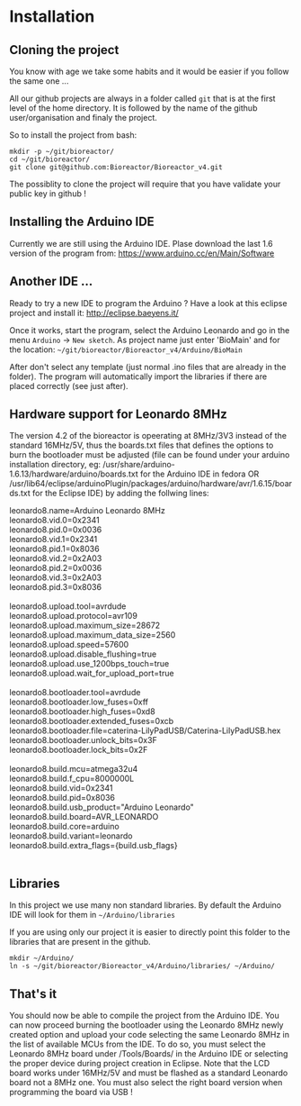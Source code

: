 # Installation

## Cloning the project

You know with age we take some habits and it would be easier if you follow the same one ...

All our github projects are always in a folder called `git`
that is at the first level of the home directory. It is followed by the 
name of the github user/organisation and finaly the project.

So to install the project from bash:
```
mkdir -p ~/git/bioreactor/
cd ~/git/bioreactor/
git clone git@github.com:Bioreactor/Bioreactor_v4.git
```

The possiblity to clone the project will require that you have validate your public key
in github !

## Installing the Arduino IDE

Currently we are still using the Arduino IDE. Plase download the last 1.6 version
of the program from: https://www.arduino.cc/en/Main/Software

## Another IDE ...

Ready to try a new IDE to program the Arduino ? Have a look at this eclipse project and install it:
http://eclipse.baeyens.it/

Once it works, start the program, select the Arduino Leonardo and go in the menu `Arduino` -> `New sketch`.
As project name just enter 'BioMain' and for the location: `~/git/bioreactor/Bioreactor_v4/Arduino/BioMain`

After don't select any template (just normal .ino files that are already in the folder). The program
will automatically import the libraries if there are placed correctly (see just after).

## Hardware support for Leonardo 8MHz

The version 4.2 of the bioreactor is opeerating at 8MHz/3V3 instead of the standard 16MHz/5V, thus the boards.txt files that defines the options to burn the bootloader must be adjusted (file can be found under your arduino installation directory, eg: /usr/share/arduino-1.6.13/hardware/arduino/boards.txt for the Arduino IDE in fedora OR /usr/lib64/eclipse/arduinoPlugin/packages/arduino/hardware/avr/1.6.15/boards.txt for the Eclipse IDE) by adding the follwing lines:

leonardo8.name=Arduino Leonardo 8MHz<br />
leonardo8.vid.0=0x2341<br />
leonardo8.pid.0=0x0036<br />
leonardo8.vid.1=0x2341<br />
leonardo8.pid.1=0x8036<br />
leonardo8.vid.2=0x2A03<br />
leonardo8.pid.2=0x0036<br />
leonardo8.vid.3=0x2A03<br />
leonardo8.pid.3=0x8036<br />
<br />
leonardo8.upload.tool=avrdude<br />
leonardo8.upload.protocol=avr109<br />
leonardo8.upload.maximum_size=28672<br />
leonardo8.upload.maximum_data_size=2560<br />
leonardo8.upload.speed=57600<br />
leonardo8.upload.disable_flushing=true<br />
leonardo8.upload.use_1200bps_touch=true<br />
leonardo8.upload.wait_for_upload_port=true<br />
<br />
leonardo8.bootloader.tool=avrdude<br />
leonardo8.bootloader.low_fuses=0xff<br />
leonardo8.bootloader.high_fuses=0xd8<br />
leonardo8.bootloader.extended_fuses=0xcb<br />
leonardo8.bootloader.file=caterina-LilyPadUSB/Caterina-LilyPadUSB.hex<br />
leonardo8.bootloader.unlock_bits=0x3F<br />
leonardo8.bootloader.lock_bits=0x2F<br />
<br />
leonardo8.build.mcu=atmega32u4<br />
leonardo8.build.f_cpu=8000000L<br />
leonardo8.build.vid=0x2341<br />
leonardo8.build.pid=0x8036<br />
leonardo8.build.usb_product="Arduino Leonardo"<br />
leonardo8.build.board=AVR_LEONARDO<br />
leonardo8.build.core=arduino<br />
leonardo8.build.variant=leonardo<br />
leonardo8.build.extra_flags={build.usb_flags}<br />
<br />
## Libraries

In this project we use many non standard libraries. By default the Arduino IDE
will look for them in `~/Arduino/libraries`

If you are using only our project it is easier to directly point this folder
to the libraries that are present in the github.

```
mkdir ~/Arduino/
ln -s ~/git/bioreactor/Bioreactor_v4/Arduino/libraries/ ~/Arduino/
```

## That's it

You should now be able to compile the project from the Arduino IDE.
You can now proceed burning the bootloader using the Leonardo 8MHz newly created option and upload your code selecting the same Leonardo 8MHz in the list of available MCUs from the IDE. To do so, you must select the Leonardo 8MHz board under /Tools/Boards/ in the Arduino IDE or selecting the proper device during project creation in Eclipse. Note that the LCD board works under 16MHz/5V and must be flashed as a standard Leonardo board not a 8MHz one. You must also select the right board version when programming the board via USB !
